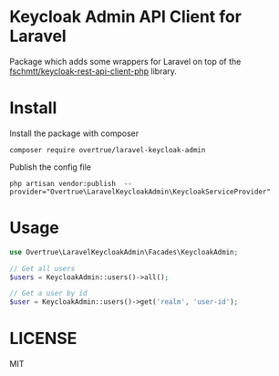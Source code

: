 # Keycloak Admin API Client for Laravel

Package which adds some wrappers for Laravel on top of the [fschmtt/keycloak-rest-api-client-php](fschmtt/keycloak-rest-api-client-php)
library.

# Install

Install the package with composer
```
composer require overtrue/laravel-keycloak-admin
```

Publish the config file

```
php artisan vendor:publish  --provider="Overtrue\LaravelKeycloakAdmin\KeycloakServiceProvider"

```

# Usage

```php
use Overtrue\LaravelKeycloakAdmin\Facades\KeycloakAdmin;

// Get all users
$users = KeycloakAdmin::users()->all();

// Get a user by id
$user = KeycloakAdmin::users()->get('realm', 'user-id');
```

# LICENSE

MIT


